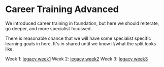 # Career Training Advanced

We introduced career training in foundation, but here we should reiterate, go deeper, and more specialist focussed.

There is reasonable chance that we will have some specialist specific learning goals in here. It's in shared until we know if/what the split looks like.

Week 1: [legacy week1](../../legacy/career-training/week-1/)
Week 2: [legacy week2](../../legacy/career-training/week-2/)
Week 3: [legacy week3](../../legacy/career-training/week-3/)